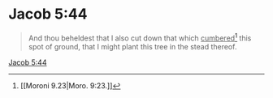 # Jacob 5:44

> And thou beheldest that I also cut down that which <u>cumbered</u>[^a] this spot of ground, that I might plant this tree in the stead thereof.

[Jacob 5:44](https://www.churchofjesuschrist.org/study/scriptures/bofm/jacob/5?lang=eng&id=p44#p44)


[^a]: [[Moroni 9.23|Moro. 9:23.]]
